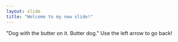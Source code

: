 ```yaml
---
layout: slide
title: "Welcome to my new slide!"
---
```

"Dog with the butter on it. Butter dog."
Use the left arrow to go back!
